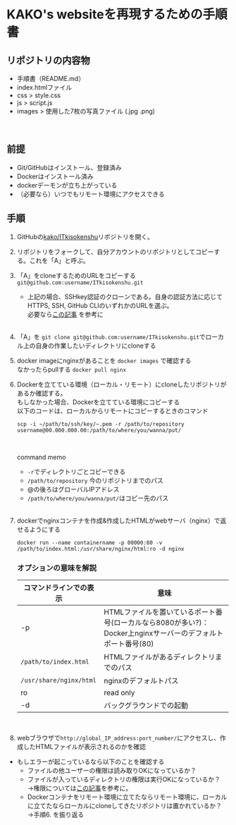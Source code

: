 # KAKO's websiteを再現するための手順書
## リポジトリの内容物
   + 手順書（README.md）
   + index.htmlファイル
   + css > style.css
   + js > script.js
   + images > 使用した7枚の写真ファイル (.jpg .png)
   <br>

## 前提
   + Git/GitHubはインストール、登録済み
   + Dockerはインストール済み
   + dockerデーモンが立ち上がっている
   + （必要なら）いつでもリモート環境にアクセスできる

## 手順
   1. GitHubの[kako/ITkisokenshu](https://github.com/kakoyukiko/ITkisokenshu)リポジトリを開く。<br>

   2. リポジトリをフォークして、自分アカウントのリポジトリとしてコピーする。これを「A」と呼ぶ。<br>

   3. 「A」をcloneするためのURLをコピーする <br>
      `git@github.com:username/ITkisokenshu.git` <br>
      * 上記の場合、SSHkey認証のクローンである。自身の認証方法に応じてHTTPS, SSH, GitHub CLIのいずれかのURLを選ぶ。<br>
      必要なら[この記事](https://docs.github.com/ja/repositories/creating-and-managing-repositories/cloning-a-repository) を参考に 
      <br>

   4. 「A」を `git clone git@github.com:username/ITkisokenshu.git`でローカル上の自身の作業したいディレクトリにcloneする <br>
      
   5. docker imageにnginxがあることを `docker images` で確認する <br>
      なかったらpullする `docker pull nginx` <br>
   
   6. Dockerを立てている環境（ローカル・リモート）にcloneしたリポジトリがあるか確認する。<br>
      もしなかった場合、Dockerを立てている環境にコピーする <br>
      以下のコードは、ローカルからリモートにコピーするときのコマンド
      ```
      scp -i ~/path/to/ssh/key/~.pem -r /path/to/repository username@00.000.000.00:/path/to/where/you/wanna/put/
      ```
      <br>

      command memo
      + `-r`でディレクトリごとコピーできる
      + `/path/to/repository` 今のリポジトリまでのパス
      + @の後ろはグローバルIPアドレス
      + `/path/to/where/you/wanna/put/`はコピー先のパス
      <br>

   7. dockerでnginxコンテナを作成&作成したHTMLがwebサーバ（nginx）で返せるようにする
       ```
       docker run --name containername -p 00000:80 -v /path/to/index.html:/usr/share/nginx/html:ro -d nginx
       ```

       ### オプションの意味を解説

       |コマンドラインでの表示|意味|
       |-|-|
       |-p|HTMLファイルを置いているポート番号(ローカルなら8080が多い?)：Docker上nginxサーバーのデフォルトポート番号(80)|
       |`/path/to/index.html`|HTMLファイルがあるディレクトリまでのパス|
       |`/usr/share/nginx/html`|nginxのデフォルトパス|
       |ro|read only|
       |-d|バックグラウンドでの起動|
       <br>
   
   8. webブラウザで`http://global_IP_address:port_number/`にアクセスし、作成したHTMLファイルが表示されるのかを確認

   + もしエラーが起こっているなら以下のことを確認する
       + ファイルの他ユーザーの権限は読み取りOKになっているか？
       + ファイルが入っているディレクトリの権限は実行OKになっているか？<br>
         →権限については[この記事](https://qiita.com/shisama/items/5f4c4fa768642aad9e06)を参考に。
       + Dockerコンテナをリモート環境に立てたならリモート環境に、ローカルに立てたならローカルにcloneしてきたリポジトリは置かれているか？<br>
         →手順6. を振り返る
       
      
